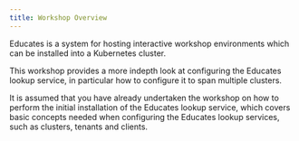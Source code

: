 ```yaml
---
title: Workshop Overview
---
```


Educates is a system for hosting interactive workshop environments which can be
installed into a Kubernetes cluster.

This workshop provides a more indepth look at configuring the Educates lookup
service, in particular how to configure it to span multiple clusters.

It is assumed that you have already undertaken the workshop on how to perform
the initial installation of the Educates lookup service, which covers basic
concepts needed when configuring the Educates lookup services, such as clusters,
tenants and clients.
